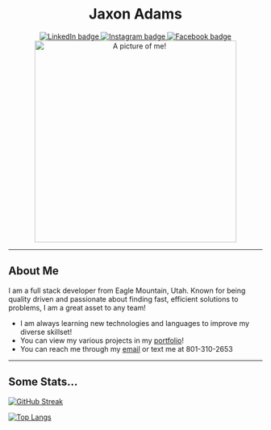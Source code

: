 <div id="header" align="center">
  <h1>Jaxon Adams</h1>
  <div id="badges">
    <a href="https://www.linkedin.com/in/jaxon-adams-ba5743229/" target="_blank">
      <img src="https://img.shields.io/badge/LinkedIn-blue?logo=LinkedIn&logo-color=white&style=for-the-badge" alt="LinkedIn badge" />
    </a>
    <a href="https://www.instagram.com/jj_adams01" target="_blank">
      <img src="https://img.shields.io/badge/Instagram-pink?logo=Instagram&logo-color=white&style=for-the-badge" alt="Instagram badge" />
    </a>
    <a href="https://www.facebook.com/jaxon.adams.5/" target="_blank">
      <img src="https://img.shields.io/badge/Facebook-gray?logo=Facebook&logo-color=white&style=for-the-badge" alt="Facebook badge" />
    </a>
  </div>
  <div align="center">
    <img src="https://user-images.githubusercontent.com/96997462/200972138-8e59796b-ef71-4f08-9c60-3802bb3b3107.jpg" alt="A picture of me!" style="width:400px" />
  </div>
</div>

---

## About Me
I am a full stack developer from Eagle Mountain, Utah. Known for being quality driven and passionate about finding fast, efficient solutions to problems, I am a great asset to any team!

 - I am always learning new technologies and languages to improve my diverse skillset!
 - You can view my various projects in my [portfolio](https://jaxonadams.github.io/portfolio)!
 - You can reach me through my [email](mailto:jadamsresume1@gmail.com) or text me at 801-310-2653

---

## Some Stats...
[![GitHub Streak](http://github-readme-streak-stats.herokuapp.com?user=JaxonAdams&theme=light&background=ffffff)](https://git.io/streak-stats)

[![Top Langs](https://github-readme-stats.vercel.app/api/top-langs/?username=JaxonAdams&layout=compact&theme=vision-friendly-light)](https://github.com/anuraghazra/github-readme-stats)


